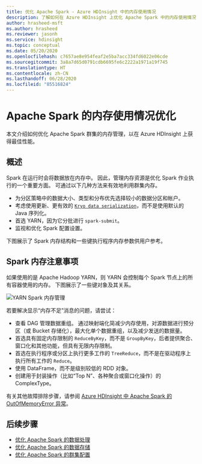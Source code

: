 ```yaml
---
title: 优化 Apache Spark - Azure HDInsight 中的内存使用情况
description: 了解如何在 Azure HDInsight 上优化 Apache Spark 中的内存使用情况。
author: hrasheed-msft
ms.author: hrasheed
ms.reviewer: jasonh
ms.service: hdinsight
ms.topic: conceptual
ms.date: 05/20/2020
ms.openlocfilehash: c7657ae8e954feaf2e5ba7acc334fd6022e06cde
ms.sourcegitcommit: 3a8a7d65d0791cdb6695fe6c2222a1971a19f745
ms.translationtype: HT
ms.contentlocale: zh-CN
ms.lasthandoff: 06/28/2020
ms.locfileid: "85516824"
---
```

# <a name="memory-usage-optimization-for-apache-spark"></a>Apache Spark 的内存使用情况优化

本文介绍如何优化 Apache Spark 群集的内存管理，以在 Azure HDInsight 上获得最佳性能。

## <a name="overview"></a>概述

Spark 在运行时会将数据放在内存中。 因此，管理内存资源是优化 Spark 作业执行的一个重要方面。  可通过以下几种方法来有效地利用群集内存。

* 为分区策略中的数据大小、类型和分布优先选择较小的数据分区和帐户。
* 考虑使用更新、更有效的 [`Kryo data serialization`](https://github.com/EsotericSoftware/kryo)，而不是使用默认的 Java 序列化。
* 首选 YARN，因为它分批进行 `spark-submit`。
* 监视和优化 Spark 配置设置。

下图展示了 Spark 内存结构和一些键执行程序内存参数供用户参考。

## <a name="spark-memory-considerations"></a>Spark 内存注意事项

如果使用的是 Apache Hadoop YARN，则 YARN 会控制每个 Spark 节点上的所有容器使用的内存。  下图展示了一些键对象及其关系。

![YARN Spark 内存管理](./media/apache-spark-perf/apache-yarn-spark-memory.png)

若要解决显示“内存不足”消息的问题，请尝试：

* 查看 DAG 管理数据重组。 通过映射端化简减少内存使用，对源数据进行预分区（或 Bucket 存储化），最大化单个数据重组，以及减少发送的数据量。
* 首选具有固定内存限制的 `ReduceByKey`，而不是 `GroupByKey`，后者提供聚合、窗口化和其他功能，但具有无限内存限制。
* 首选在执行程序或分区上执行更多工作的 `TreeReduce`，而不是在驱动程序上执行所有工作的 `Reduce`。
* 使用 DataFrame，而不是级别较低的 RDD 对象。
* 创建用于封装操作（比如“Top N”、各种聚合或窗口化操作）的 ComplexType。

有关其他故障排除步骤，请参阅 [Azure HDInsight 中 Apache Spark 的 OutOfMemoryError 异常](apache-spark-troubleshoot-outofmemory.md)。

## <a name="next-steps"></a>后续步骤

* [优化 Apache Spark 的数据处理](optimize-cluster-configuration.md)
* [优化 Apache Spark 的数据存储](optimize-data-storage.md)
* [优化 Apache Spark 的群集配置](optimize-cluster-configuration.md)
